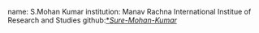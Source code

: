 name: S.Mohan Kumar
institution: Manav Rachna International Institue of Research and Studies 
github:[**Sure-Mohan-Kumar*](https://github.com/Sure-Mohan-Kumar)
